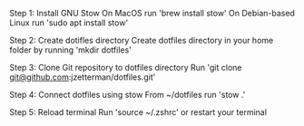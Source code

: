 Step 1: Install GNU Stow
On MacOS run 'brew install stow'
On Debian-based Linux run 'sudo apt install stow'

Step 2: Create dotifles directory
Create dotfiles directory in your home folder by running 'mkdir dotfiles'

Step 3: Clone Git repository to dotfiles directory
Run 'git clone git@github.com:jzetterman/dotfiles.git'

Step 4: Connect dotfiles using stow
From ~/dotfiles run 'stow .'

Step 5: Reload terminal
Run 'source ~/.zshrc' or restart your terminal

